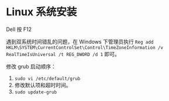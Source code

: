 # Linux 系统安装

Dell 按 F12

遇到双系统时间错乱的问题，在 Windows 下管理员执行 `Reg add HKLM\SYSTEM\CurrentControlSet\Control\TimeZoneInformation /v RealTimeIsUniversal /t REG_DWORD /d 1` 即可。

修改 grub 启动顺序：
1. `sudo vi /etc/default/grub`
2. 修改默认项和超时时间。
3. `sudo update-grub`